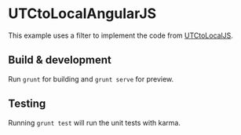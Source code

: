 # UTCtoLocalAngularJS

This example uses a filter to implement the code from <a href="/0xbrock/UTCtoLocalJS">UTCtoLocalJS</a>.

## Build & development

Run `grunt` for building and `grunt serve` for preview.

## Testing

Running `grunt test` will run the unit tests with karma.

